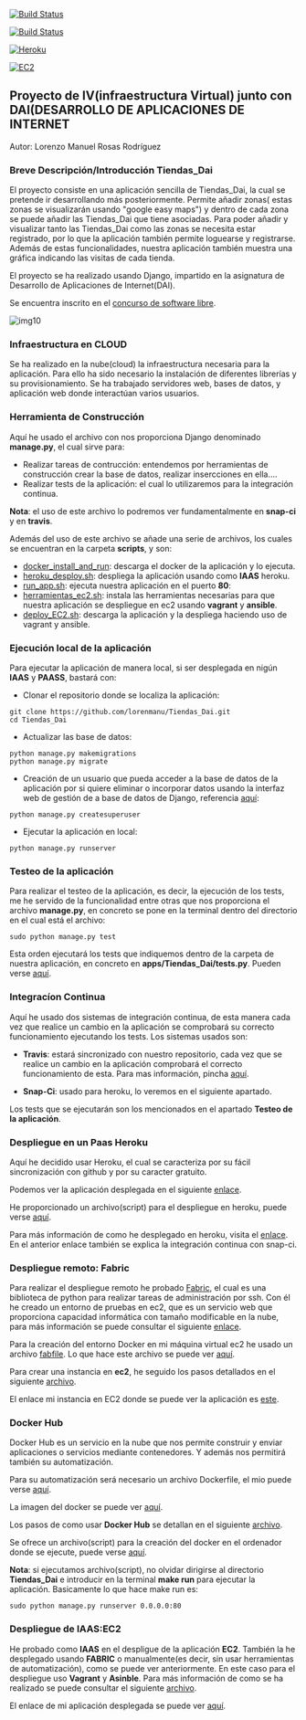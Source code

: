 [![Build Status](https://travis-ci.org/lorenmanu/Tiendas_Dai.svg?branch=master)](https://travis-ci.org/lorenmanu/Tiendas_Dai)

[![Build Status](https://snap-ci.com/lorenmanu/Tiendas_Dai/branch/master/build_image)](https://snap-ci.com/lorenmanu/Tiendas_Dai/branch/master)

[![Heroku](https://www.herokucdn.com/deploy/button.png)](https://Tiendas_Dai.herokuapp.com/Tiendas_Dai/login/)

[![EC2](https://www.dropbox.com/s/st4etj28pyu11lb/aws-ec2_logo_small.jpg?dl=1)](http://ec2-52-36-13-0.us-west-2.compute.amazonaws.com/Tiendas_Dai/)


## **Proyecto de IV(infraestructura Virtual) junto con DAI(DESARROLLO DE APLICACIONES DE INTERNET** ##

Autor: Lorenzo Manuel Rosas Rodríguez

### Breve Descripción/Introducción Tiendas_Dai
El proyecto consiste en una aplicación sencilla de Tiendas_Dai, la cual se pretende ir desarrollando más posteriormente. Permite añadir zonas( estas zonas se visualizarán usando "google easy maps") y dentro de cada zona se puede añadir las Tiendas_Dai que tiene asociadas. Para poder añadir y visualizar tanto las Tiendas_Dai como las zonas se necesita estar registrado, por lo que la aplicación también permite loguearse y registrarse. Además de estas funcionalidades, nuestra aplicación también muestra una gráfica indicando las visitas de cada tienda.

El proyecto se ha realizado usando Django, impartido en la asignatura de Desarrollo de Aplicaciones de Internet(DAI).

Se encuentra inscrito en el [concurso de software libre](http://osl.ugr.es/bases-de-los-premios-a-proyectos-libres-de-la-ugr/).

![img10](https://www.dropbox.com/s/ex2n0hmnk1ci7bb/img10.png?dl=1)

### Infraestructura en CLOUD

Se ha realizado en la nube(cloud) la infraestructura necesaria para la aplicación. Para ello ha sido necesario la instalación de diferentes librerías y su provisionamiento. Se ha trabajado servidores web, bases de datos, y aplicación web donde interactúan varios usuarios.

### Herramienta de Construcción
Aquí he usado el archivo con nos proporciona Django denominado **manage.py**, el cual sirve para:

- Realizar tareas de contrucción: entendemos por herramientas de construcción crear la base de datos, realizar insercciones en ella....
- Realizar tests de la aplicación: el cual lo utilizaremos para la integración continua.

**Nota**: el uso de este archivo lo podremos ver fundamentalmente en **snap-ci** y en **travis**.

Además del uso de este archivo se añade una serie de archivos, los cuales se encuentran en la carpeta **scripts**, y son:

- [docker_install_and_run](https://github.com/lorenmanu/Tiendas_Dai/blob/master/scripts/docker_install_and_run.sh): descarga el docker de la aplicación y lo ejecuta.
- [heroku_desploy.sh](https://github.com/lorenmanu/Tiendas_Dai/blob/master/scripts/heroku_deploy.sh): despliega la aplicación usando como **IAAS** heroku.
- [run_app.sh](https://github.com/lorenmanu/Tiendas_Dai/blob/master/scripts/run_app.sh): ejecuta nuestra aplicación en el puerto **80**:
- [herramientas_ec2.sh](https://github.com/lorenmanu/Tiendas_Dai/blob/master/scripts/herramientas_ec2.sh): instala las herramientas necesarias para que nuestra aplicación se despliegue en ec2 usando **vagrant** y **ansible**.
- [deploy_EC2.sh](https://github.com/lorenmanu/Tiendas_Dai/tree/master/scripts): descarga la aplicación y la despliega haciendo uso de vagrant y ansible.

### Ejecución local de la aplicación

Para ejecutar la aplicación de manera local, si ser desplegada en nigún **IAAS** y **PAASS**, bastará con:

- Clonar el repositorio donde se localiza la aplicación:

```
git clone https://github.com/lorenmanu/Tiendas_Dai.git
cd Tiendas_Dai

```

- Actualizar las base de datos:

```
python manage.py makemigrations
python manage.py migrate

```

- Creación de un usuario que pueda acceder a la base de datos de la aplicación por si quiere eliminar o incorporar datos usando la interfaz web de gestión de a base de datos de Django, referencia [aquí](https://docs.djangoproject.com/es/1.9/ref/django-admin/):

```
python manage.py createsuperuser

```

- Ejecutar la aplicación en local:


```
python manage.py runserver

```
### Testeo de la aplicación

Para realizar el testeo de la aplicación, es decir, la ejecución de los tests, me he servido de la funcionalidad entre otras que nos proporciona el archivo **manage.py**, en concreto se pone en la terminal dentro del directorio en el cual está el archivo:

```
sudo python manage.py test

```

Esta orden ejecutará los tests que indiquemos dentro de la carpeta de nuestra aplicación, en concreto en **apps/Tiendas_Dai/tests.py**. Pueden verse [aquí](https://github.com/lorenmanu/Tiendas_Dai/blob/master/apps/Tiendas_Dai/tests.py).

### Integracíon Continua
Aquí he usado dos sistemas de integración continua, de esta manera cada vez que realice un cambio en la aplicación se comprobará su correcto funcionamiento ejecutando los tests. Los sistemas usados son:

- **Travis**: estará sincronizado con nuestro repositorio, cada vez que se realice un cambio en la aplicación comprobará el correcto funcionamiento de esta. Para mas información, pincha [aquí](https://github.com/lorenmanu/Tiendas_Dai/blob/master/documentacion/travis.md).

- **Snap-Ci**: usado para heroku, lo veremos en el siguiente apartado.

Los tests que se ejecutarán son los mencionados en el apartado **Testeo de la aplicación**.

### Despliegue en un Paas Heroku

Aquí he decidido usar Heroku, el cual se caracteriza por su fácil sincronización con github y por su caracter gratuito.

Podemos ver la aplicación desplegada en el siguiente [enlace](http://ec2-52-34-212-176.us-west-2.compute.amazonaws.com/Tiendas_Dai/login/?next=/Tiendas_Dai/).

He proporcionado un archivo(script) para el despliegue en heroku, puede verse [aquí](https://github.com/lorenmanu/Tiendas_Dai/blob/master/scripts/heroku_deploy.sh).

Para más información de como he desplegado en heroku, visita el [enlace](https://github.com/lorenmanu/Tiendas_Dai/blob/master/documentacion/heroku.md). En el anterior enlace también se explica la integración continua con snap-ci.

### Despliegue remoto: Fabric
Para realizar el despliegue remoto he probado [Fabric](http://www.fabfile.org/), el cual es una biblioteca de python para realizar tareas de administración por ssh. Con él he creado un entorno de pruebas en ec2, que es un servicio web que proporciona capacidad informática con tamaño modificable en la nube, para más información se puede consultar el siguiente [enlace](https://aws.amazon.com/es/ec2/).

Para la creación del entorno Docker en mi máquina virtual ec2 he usado un archivo [fabfile](https://github.com/lorenmanu/Tiendas_Dai/blob/master/fabfile.py). Lo que hace este archivo se puede ver [aquí](https://github.com/lorenmanu/Tiendas_Dai/blob/master/documentacion/fabfile.md).

Para crear una instancia en **ec2**, he seguido los pasos detallados en el siguiente [archivo](https://github.com/lorenmanu/Tiendas_Dai/blob/master/documentacion/ec2.md).

El enlace mi instancia en EC2 donde se puede ver la aplicación es [este](http://ec2-52-36-13-0.us-west-2.compute.amazonaws.com/Tiendas_Dai/).

### Docker Hub
Docker Hub es un servicio en la nube que nos permite construir y enviar aplicaciones o servicios mediante contenedores. Y además nos permitirá también su automatización.

Para su automatización será necesario un archivo Dockerfile, el mio puede verse [aquí](https://github.com/lorenmanu/Tiendas_Dai/blob/master/Dockerfile).

La imagen del docker se puede ver [aquí](https://hub.docker.com/r/lorenmanu/Tiendas_Dai/).

Los pasos de como usar **Docker Hub** se detallan en el siguiente [archivo](https://github.com/lorenmanu/Tiendas_Dai/blob/master/documentacion/docker.md).

Se ofrece un archivo(script) para la creación del docker en el ordenador donde se ejecute, puede verse [aquí](https://github.com/lorenmanu/Tiendas_Dai/blob/master/scripts/docker_install_and_run.sh).

**Nota**: si ejecutamos archivo(script), no olvidar dirigirse al directorio **Tiendas_Dai** e introducir en la terminal **make run** para ejecutar la aplicación. Basicamente lo que hace make run es:

```
sudo python manage.py runserver 0.0.0.0:80

```

### Despliegue de IAAS:EC2

He probado como **IAAS** en el despligue de la aplicación **EC2**. También la he desplegado usando **FABRIC** o manualmente(es decir, sin usar herramientas de automatización), como se puede ver anteriormente. En este caso para el despliegue uso **Vagrant** y **Asinble**. Para más información de como se ha realizado se puede consultar el siguiente [archivo](https://github.com/lorenmanu/Tiendas_Dai/blob/master/documentacion/ec2_vagrant.md).

El enlace de mi aplicación desplegada se puede ver [aquí](http://ec2-52-36-13-0.us-west-2.compute.amazonaws.com/Tiendas_Dai/).
